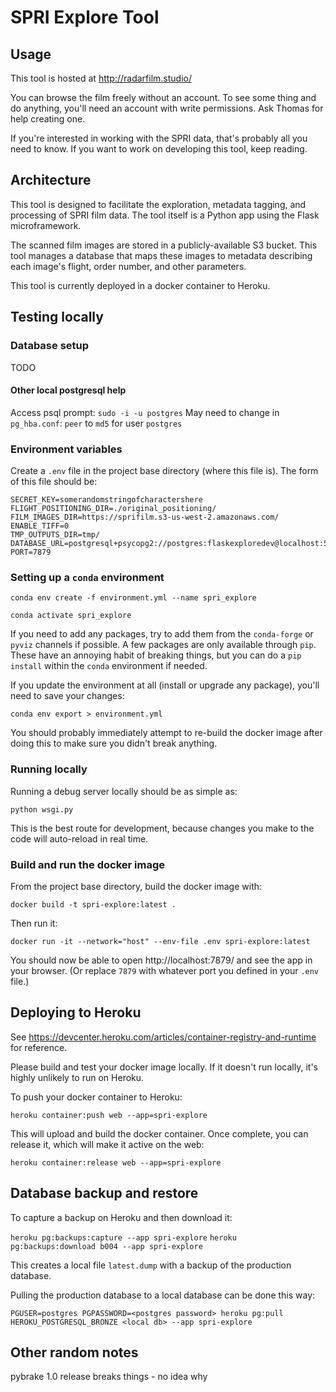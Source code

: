 # SPRI Explore Tool

## Usage

This tool is hosted at http://radarfilm.studio/

You can browse the film freely without an account. To see some thing and do
anything, you'll need an account with write permissions. Ask Thomas for help
creating one.

If you're interested in working with the SPRI data, that's probably all you need
to know. If you want to work on developing this tool, keep reading.

## Architecture

This tool is designed to facilitate the exploration, metadata tagging, and
processing of SPRI film data. The tool itself is a Python app using the Flask
microframework.

The scanned film images are stored in a publicly-available S3 bucket. This tool
manages a database that maps these images to metadata describing each image's
flight, order number, and other parameters.

This tool is currently deployed in a docker container to Heroku.

## Testing locally

### Database setup

TODO

#### Other local postgresql help

Access psql prompt: `sudo -i -u postgres`
May need to change in `pg_hba.conf`: `peer` to `md5` for user `postgres`

### Environment variables

Create a `.env` file in the project base directory (where this file is).
The form of this file should be:

```shell script
SECRET_KEY=somerandomstringofcharactershere
FLIGHT_POSITIONING_DIR=./original_positioning/
FILM_IMAGES_DIR=https://sprifilm.s3-us-west-2.amazonaws.com/
ENABLE_TIFF=0
TMP_OUTPUTS_DIR=tmp/
DATABASE_URL=postgresql+psycopg2://postgres:flaskexploredev@localhost:5432/spri_explore
PORT=7879
```

### Setting up a `conda` environment

`conda env create -f environment.yml --name spri_explore`

`conda activate spri_explore`

If you need to add any packages, try to add them from the `conda-forge` or
`pyviz` channels if possible. A few packages are only available through `pip`.
These have an annoying habit of breaking things, but you can do a `pip install`
within the `conda` environment if needed.

If you update the environment at all (install or upgrade any package), you'll
need to save your changes:

`conda env export > environment.yml`

You should probably immediately attempt to re-build the docker image after doing
this to make sure you didn't break anything.

### Running locally

Running a debug server locally should be as simple as:

`python wsgi.py`

This is the best route for development, because changes you make to the code
will auto-reload in real time.

### Build and run the docker image

From the project base directory, build the docker image with:

`docker build -t spri-explore:latest .`

Then run it:

`docker run -it --network="host" --env-file .env spri-explore:latest`

You should now be able to open http://localhost:7879/ and see the app in your
browser. (Or replace `7879` with whatever port you defined in your `.env` file.)

## Deploying to Heroku

See https://devcenter.heroku.com/articles/container-registry-and-runtime for reference.

Please build and test your docker image locally. If it doesn't run locally, it's
highly unlikely to run on Heroku.

To push your docker container to Heroku:

`heroku container:push web --app=spri-explore`

This will upload and build the docker container. Once complete, you can release it, which will make it active on the web:

`heroku container:release web --app=spri-explore`

## Database backup and restore

To capture a backup on Heroku and then download it:

`heroku pg:backups:capture --app spri-explore`
`heroku pg:backups:download b004 --app spri-explore`

This creates a local file `latest.dump` with a backup of the production database.

Pulling the production database to a local database can be done this way:

`PGUSER=postgres PGPASSWORD=<postgres password> heroku pg:pull HEROKU_POSTGRESQL_BRONZE <local db> --app spri-explore`

## Other random notes

pybrake 1.0 release breaks things - no idea why